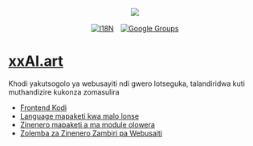 <p align="center"><a href="https://wac.tax"><img src="https://cdn.jsdelivr.net/gh/wactax/img/logo.svg"/></a></p><p align="center"><a href="https://github.com/wactax/wac.tax/blob/main/doc/README.md#readme"><img alt="I18N" src="https://cdn.jsdelivr.net/gh/wactax/img/t.svg"/></a>　<a href="https://groups.google.com/u/2/g/wactax"><img alt="Google Groups" src="https://cdn.jsdelivr.net/gh/wactax/img/g-groups.svg"/></a></p>

# [xxAI.art](https://xxAI.art)

Khodi yakutsogolo ya webusayiti ndi gwero lotseguka, talandiridwa kuti muthandizire kukonza zomasulira

* [Frontend Kodi](https://github.com/xxai-art/web)
* [Language mapaketi kwa malo lonse](https://github.com/xxai-art/web/tree/main/i18n)
* [Zinenero mapaketi a ma module olowera](https://github.com/wacpkg/user/tree/main/ui.i18n)
* [Zolemba za Zinenero Zambiri pa Webusaiti](https://github.com/xxai-doc)
